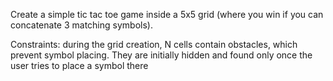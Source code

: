 Create a simple tic tac toe game inside a 5x5 grid (where you win if you can concatenate 3 matching symbols).

Constraints: during the grid creation, N cells contain obstacles, which prevent symbol placing. They are initially hidden and found only once the user tries to place a symbol there
